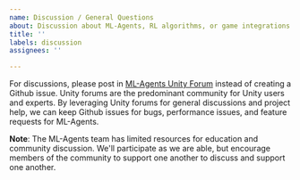 ```yaml
---
name: Discussion / General Questions
about: Discussion about ML-Agents, RL algorithms, or game integrations
title: ''
labels: discussion
assignees: ''

---
```


For discussions, please post in [ML-Agents Unity Forum](https://forum.unity.com/forums/ml-agents.453/) instead of
creating a Github issue. Unity forums are the predominant community for Unity users and experts. By leveraging Unity
forums for general discussions and project help, we can keep Github issues for bugs, performance issues, and feature
requests for ML-Agents.


**Note**: The ML-Agents team has limited resources for education and community discussion.  We'll participate as we are
able, but encourage members of the community to support one another to discuss and support one another.

